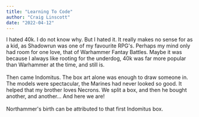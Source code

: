 ```yaml
---
title: "Learning To Code"
author: "Craig Linscott"
date: "2022-04-12"
---
```


I hated 40k. I do not know why. But I hated it. It really makes no sense for as a kid, as Shadowrun was one of my favourite RPG's. Perhaps my mind only had room for one love, that of Warhammer Fantay Battles. Maybe it was because I always like rooting for the underdog, 40k was far more popular than Warhammer at the time, and still is.
\
\
Then came Indomitus. The box art alone was enough to draw someone in. The models were spectacular, the Marines had never looked so good. It helped that my brother loves Necrons. We split a box, and then he bought another, and another... And here we are!
\
\
Northammer's birth can be attributed to that first Indomitus box.

